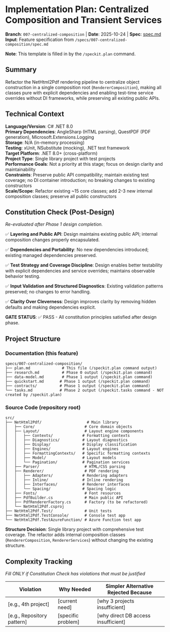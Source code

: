 # Implementation Plan: Centralized Composition and Transient Services

**Branch**: `007-centralized-composition` | **Date**: 2025-10-24 | **Spec**: [spec.md](./spec.md)
**Input**: Feature specification from `/specs/007-centralized-composition/spec.md`

**Note**: This template is filled in by the `/speckit.plan` command.

## Summary

Refactor the NetHtml2Pdf rendering pipeline to centralize object construction in a single composition root (`RendererComposition`), making all classes pure with explicit dependencies and enabling test-time service overrides without DI frameworks, while preserving all existing public APIs.

## Technical Context

**Language/Version**: C# .NET 8.0  
**Primary Dependencies**: AngleSharp (HTML parsing), QuestPDF (PDF generation), Microsoft.Extensions.Logging  
**Storage**: N/A (in-memory processing)  
**Testing**: xUnit, NSubstitute (mocking), .NET test framework  
**Target Platform**: .NET 8.0+ (cross-platform)  
**Project Type**: Single library project with test projects  
**Performance Goals**: Not a priority at this stage; focus on design clarity and maintainability  
**Constraints**: Preserve public API compatibility; maintain existing test coverage; no DI container introduction; no breaking changes to existing constructors  
**Scale/Scope**: Refactor existing ~15 core classes; add 2-3 new internal composition classes; preserve all public constructors

## Constitution Check (Post-Design)

*Re-evaluated after Phase 1 design completion.*

✅ **Layering and Public API**: Design maintains existing public API; internal composition changes properly encapsulated.

✅ **Dependencies and Portability**: No new dependencies introduced; existing managed dependencies preserved.

✅ **Test Strategy and Coverage Discipline**: Design enables better testability with explicit dependencies and service overrides; maintains observable behavior testing.

✅ **Input Validation and Structured Diagnostics**: Existing validation patterns preserved; no changes to error handling.

✅ **Clarity Over Cleverness**: Design improves clarity by removing hidden defaults and making dependencies explicit.

**GATE STATUS**: ✅ PASS - All constitution principles satisfied after design phase.

## Project Structure

### Documentation (this feature)

```
specs/007-centralized-composition/
├── plan.md              # This file (/speckit.plan command output)
├── research.md          # Phase 0 output (/speckit.plan command)
├── data-model.md        # Phase 1 output (/speckit.plan command)
├── quickstart.md       # Phase 1 output (/speckit.plan command)
├── contracts/          # Phase 1 output (/speckit.plan command)
└── tasks.md            # Phase 2 output (/speckit.tasks command - NOT created by /speckit.plan)
```

### Source Code (repository root)

```
src/
├── NetHtml2Pdf/                    # Main library
│   ├── Core/                      # Core domain objects
│   ├── Layout/                    # Layout engine components
│   │   ├── Contexts/             # Formatting contexts
│   │   ├── Diagnostics/          # Layout diagnostics
│   │   ├── Display/              # Display classification
│   │   ├── Engines/              # Layout engines
│   │   ├── FormattingContexts/   # Specific formatting contexts
│   │   ├── Model/                # Layout models
│   │   └── Pagination/           # Pagination services
│   ├── Parser/                    # HTML/CSS parsing
│   ├── Renderer/                  # PDF rendering
│   │   ├── Adapters/             # Rendering adapters
│   │   ├── Inline/               # Inline rendering
│   │   ├── Interfaces/           # Renderer interfaces
│   │   └── Spacing/              # Spacing logic
│   ├── Fonts/                     # Font resources
│   ├── PdfBuilder.cs              # Main public API
│   ├── PdfRendererFactory.cs      # Factory (to be refactored)
│   └── NetHtml2Pdf.csproj
├── NetHtml2Pdf.Test/              # Unit tests
├── NetHtml2Pdf.TestConsole/       # Console test app
└── NetHtml2Pdf.TestAzureFunction/ # Azure Function test app
```

**Structure Decision**: Single library project with comprehensive test coverage. The refactor adds internal composition classes (`RendererComposition`, `RendererServices`) without changing the existing structure.

## Complexity Tracking

*Fill ONLY if Constitution Check has violations that must be justified*

| Violation | Why Needed | Simpler Alternative Rejected Because |
|-----------|------------|-------------------------------------|
| [e.g., 4th project] | [current need] | [why 3 projects insufficient] |
| [e.g., Repository pattern] | [specific problem] | [why direct DB access insufficient] |

